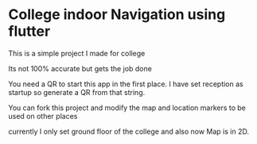# College  indoor Navigation using flutter

This is a simple project I made for college

Its not 100% accurate but gets the job done

You need a QR to start this app in the first place. I have set reception  as startup so generate a QR from that string.

You can fork this project and modify the map and location markers to be used on other places

currently I only set ground floor of the college and also now Map is in 2D.
